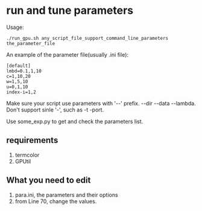 # run and tune parameters

Usage:

    ./run_gpu.sh any_script_file_support_command_line_parameters  the_parameter_file

An example of the parameter file(usually .ini file):

    [default]
    lmbd=0.1,1,10
    c=1,10,20
    w=1,5,10
    u=0,1,10
    index-i=1,2

Make sure your script use parameters with '--' prefix.  --dir --data --lambda.  Don't support sinle '-', such as -t -port.

Use some_exp.py to get and check the parameters list.

## requirements

1. termcolor
2. GPUtil

## What you need to edit

1. para.ini, the parameters and their options
2. from Line 70, change the values.


